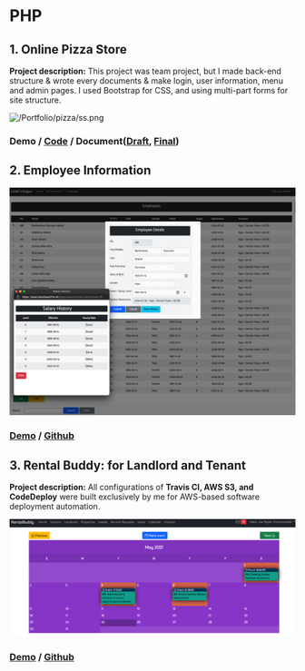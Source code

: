 # PHP

## 1. Online Pizza Store

**Project description:** This project was team project, but I made back-end structure & wrote every documents & make login, user information, menu and admin pages. I used Bootstrap for CSS, and using multi-part forms for site structure.

![/Portfolio/pizza/ss.png](/Portfolio/pizza/ss.png)

### Demo / [Code](/Portfolio/pizza/20F_Lamp1-Pizza-Store.zip) / Document([Draft](/Portfolio/pizza/Draft_Design_Document.docx), [Final](/Portfolio/pizza/Final_Lamp_project.pptx))

## 2. Employee Information

![/Portfolio/lampproject/ss.png](/Portfolio/lampproject/ss.png)

### [Demo](https://lamp.fanshawe21w.tk/) / [Github](https://github.com/TaehyungAlexKim/Lamp2Project)

## 3. Rental Buddy: for Landlord and Tenant

**Project description:** All configurations of **Travis CI, AWS S3, and CodeDeploy** were built exclusively by me for AWS-based software deployment automation.

![/Portfolio/rental/ss.png](/Portfolio/rental/ss.png)

### [Demo](https://rental.fanshawe21w.tk/) / [Github](https://github.com/TaehyungAlexKim/Application-Project-Rental-Buddy)

<!--## This can be your internal website page / project page

**Project description:** Lorem ipsum dolor sit amet, consectetur adipiscing elit, sed do eiusmod tempor incididunt ut labore et dolore magna aliqua. Ut enim ad minim veniam, quis nostrud exercitation ullamco laboris nisi ut aliquip ex ea commodo consequat. Duis aute irure dolor in reprehenderit in voluptate velit esse cillum dolore eu fugiat nulla pariatur. Excepteur sint occaecat cupidatat non proident, sunt in culpa qui officia deserunt mollit anim id est laborum.

### 1. Suggest hypotheses about the causes of observed phenomena

Sed ut perspiciatis unde omnis iste natus error sit voluptatem accusantium doloremque laudantium, totam rem aperiam, eaque ipsa quae ab illo inventore veritatis et quasi architecto beatae vitae dicta sunt explicabo. 

```javascript
if (isAwesome){
  return true
}
```

### 2. Assess assumptions on which statistical inference will be based

```javascript
if (isAwesome){
  return true
}
```

### 3. Support the selection of appropriate statistical tools and techniques

<img src="images/dummy_thumbnail.jpg?raw=true"/>

### 4. Provide a basis for further data collection through surveys or experiments

Sed ut perspiciatis unde omnis iste natus error sit voluptatem accusantium doloremque laudantium, totam rem aperiam, eaque ipsa quae ab illo inventore veritatis et quasi architecto beatae vitae dicta sunt explicabo. 

For more details see [GitHub Flavored Markdown](https://guides.github.com/features/mastering-markdown/).
-->
